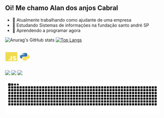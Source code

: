 ## Oi! Me chamo Alan dos anjos Cabral

- 🔭 Atualmente trabalhando como ajudante de uma empresa
- 📘 Estudando Sistemas de informações na fundação santo andré SP
- 🤖 Aprendendo a programar agora 

![Anurag's GitHub stats](https://github-readme-stats.vercel.app/api?username=AlanKenji7&show_icons=true&theme=tokyonight)
[![Top Langs](https://github-readme-stats.vercel.app/api/top-langs/?username=AlanKenji7&layout=compact)](https://github.com/anuraghazra/github-readme-stats)

<div style="display: inline_block"><br>
  <img align="center" alt="Rafa-Js" height="30" width="40" src="https://raw.githubusercontent.com/devicons/devicon/master/icons/javascript/javascript-plain.svg">
  <img align="center" alt="Rafa-Python" height="30" width="40" src="https://raw.githubusercontent.com/devicons/devicon/master/icons/python/python-original.svg">

</div>
  
  ##
 
<div> 

  <a href="https://www.instagram.com/xkeenji/" target="_blank"><img src="https://img.shields.io/badge/-Instagram-%23E4405F?style=for-the-badge&logo=instagram&logoColor=white" target="_blank"></a>
  <a href = "alanforkenji@gmail.com"><img src="https://img.shields.io/badge/-Gmail-%23333?style=for-the-badge&logo=gmail&logoColor=white" target="_blank"></a>
  <a href="https://www.linkedin.com/in/alan-dos-anjos-cabral-2bb7b9323/" target="_blank"><img src="https://img.shields.io/badge/-LinkedIn-%230077B5?style=for-the-badge&logo=linkedin&logoColor=white" target="_blank"></a> 
  
</div>

<picture align="center">
  <source media="(prefers-color-scheme: dark)" srcset="https://raw.githubusercontent.com/AlanKenji7/AlanKenji7/output/github-contribution-grid-snake-dark.svg">
  <source media="(prefers-color-scheme: light)" srcset="https://raw.githubusercontent.com/AlanKenji7/AlanKenji7/output/github-contribution-grid-snake-dark.svg">
  <img align="center" alt="github contribution grid snake animation" src="https://raw.githubusercontent.com/AlanKenji7/AlanKenji7/output/github-contribution-grid-snake.svg">
</picture>

